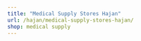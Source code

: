 ```yaml
---
title: "Medical Supply Stores Hajan"
url: /hajan/medical-supply-stores-hajan/
shop: medical supply
---
```

